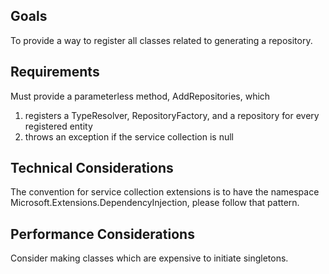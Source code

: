 ﻿## Goals
To provide a way to register all classes related to generating a repository.

## Requirements
Must provide a parameterless method, AddRepositories, which
1. registers a TypeResolver, RepositoryFactory, and a repository for every registered entity
2. throws an exception if the service collection is null

## Technical Considerations
The convention for service collection extensions is to have the namespace Microsoft.Extensions.DependencyInjection, please follow that pattern.

## Performance Considerations
Consider making classes which are expensive to initiate singletons.